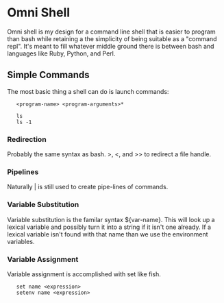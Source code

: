 # Omni Shell

Omni shell is my design for a command line shell that is easier to program than bash while retaining a the simplicity of being suitable as a "command repl". It's meant to fill whatever middle ground there is between bash and languages like Ruby, Python, and Perl.

## Simple Commands

The most basic thing a shell can do is launch commands:

```
   <program-name> <program-arguments>*

   ls
   ls -1
```

### Redirection

Probably the same syntax as bash. >, <, and >> to redirect a file handle.

### Pipelines

Naturally | is still used to create pipe-lines of commands.

### Variable Substitution

Variable substitution is the familar syntax ${var-name}. This will look up a lexical variable and possibly turn it into a string if it isn't one already. If a lexical variable isn't found with that name than we use the environment variables.

### Variable Assignment

Variable assignment is accomplished with set like fish.

```
   set name <expression>
   setenv name <expression>
```



